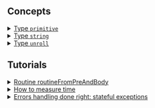 ## Concepts

<details>
  <summary><a href="./concept/TypePrimitive.md">
    Type <code>primitive</code>
  </a></summary>
    In <code>JavaScript</code>, all data types that are integral and have no changeable elements are called primitives.
</details>

<details>
  <summary><a href="./concept/TypePrimitive.md#Тип-string">
    Type <code>string</code>
  </a></summary>
    Primitive data type to represent text data.
</details>

<details>
  <summary><a href="./concept/TypeUnroll.md">
    Type <code>unroll</code>
  </a></summary>
    <code>Unroll</code> - data type, it is a special kind of array, capable to be unrolled in another array when performing operations on it.
</details>

## Tutorials

<details>
  <summary><a href="./tutorial/RoutineFromPreAndBody.md">
    Routine routineFromPreAndBody
  </a></summary>
    Automatically combining of the data preparation routine and routine for data processing.
</details>

<details>
  <summary><a href="./tutorial/RoutineFromPreAndBody.md">
    How to measure time
  </a></summary>
    Measurement of algorithms performance to choose the best solution.
</details>

<details>
  <summary><a href="./tutorial/ErrorHandling.md">
    Errors handling done right: stateful exceptions
  </a></summary>
    This article shows the state of the art techniques of handling errors.
</details>
